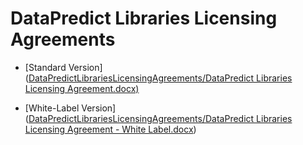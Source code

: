 # DataPredict Libraries Licensing Agreements

* [Standard Version]([DataPredictLibrariesLicensingAgreements/DataPredict Libraries Licensing Agreement.docx)](https://github.com/AqwamCreates/DataPredict/blob/main/docs/DataPredictLibrariesLicensingAgreements/DataPredict%20Libraries%20Licensing%20Agreement.docx)

* [White-Label Version]([DataPredictLibrariesLicensingAgreements/DataPredict Libraries Licensing Agreement - White Label.docx](https://github.com/AqwamCreates/DataPredict/blob/main/docs/DataPredictLibrariesLicensingAgreements/DataPredict%20Libraries%20Licensing%20Agreement%20-%20White%20Label.docx))
